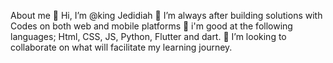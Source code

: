About me
👋 Hi, I’m @king Jedidiah
👀 I’m always after building solutions with Codes on both web and mobile platforms
🌱 i'm good at the following languages; Html, CSS, JS, Python, Flutter and dart.
💞️ I’m looking to collaborate on what will facilitate my learning journey.
